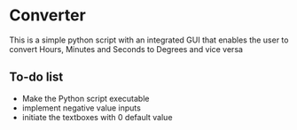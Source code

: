 # Converter #
This is a simple python script with an integrated GUI that enables the user to 
convert Hours, Minutes and Seconds to Degrees and vice versa

## To-do list
* Make the Python script executable
* implement negative value inputs
* initiate the textboxes with 0 default value
